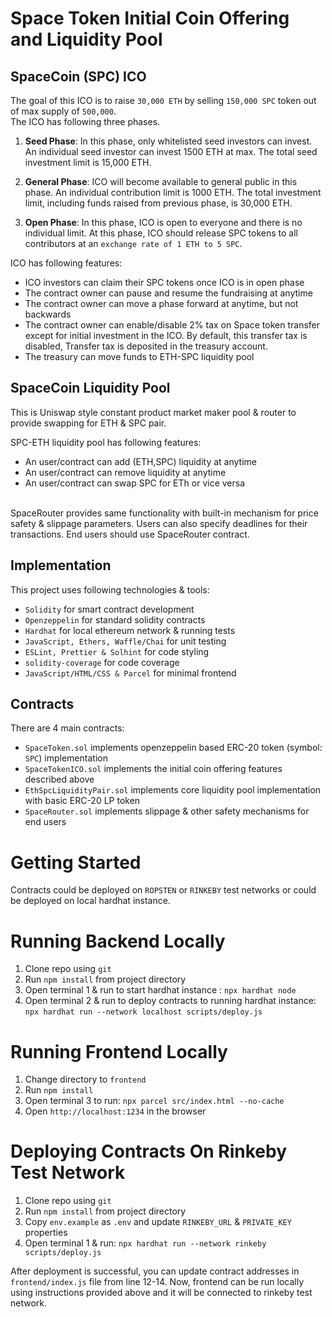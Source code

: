 # Space Token Initial Coin Offering and Liquidity Pool

## SpaceCoin (SPC) ICO
The goal of this ICO is to raise `30,000 ETH` by selling `150,000 SPC` token out of max supply of `500,000`. <br>
The ICO has following three phases.

1. **Seed Phase**: In this phase, only whitelisted seed investors can invest. An individual seed investor can invest 1500 ETH at max. The total seed investment limit is 15,000 ETH.

2. **General Phase**: ICO will become available to general public in this phase. An individual contribution limit is 1000 ETH. The total investment limit, including funds raised from previous phase, is 30,000 ETH.

3. **Open Phase**: In this phase, ICO is open to everyone and there is no individual limit. At this phase, ICO should release SPC tokens to all contributors at an `exchange rate of 1 ETH to 5 SPC`.

ICO has following features:
- ICO investors can claim their SPC tokens once ICO is in open phase
- The contract owner can pause and resume the fundraising at anytime
- The contract owner can move a phase forward at anytime, but not backwards
- The contract owner can enable/disable 2% tax on Space token transfer except for initial investment in the ICO. By default, this transfer tax is disabled, Transfer tax is deposited in the treasury account.
- The treasury can move funds to ETH-SPC liquidity pool

## SpaceCoin Liquidity Pool
This is Uniswap style constant product market maker pool & router to provide swapping for ETH & SPC pair.

SPC-ETH liquidity pool has following features:
- An user/contract can add (ETH,SPC) liquidity at anytime
- An user/contract can remove liquidity at anytime
- An user/contract can swap SPC for ETh or vice versa
<br>
SpaceRouter provides same functionality with built-in mechanism for price safety & slippage parameters. Users can also specify deadlines for their transactions. End users should use SpaceRouter contract.

## Implementation
This project uses following technologies & tools:
- `Solidity` for smart contract development
- `Openzeppelin` for standard solidity contracts
- `Hardhat` for local ethereum network & running tests
- `JavaScript, Ethers, Waffle/Chai` for unit testing
- `ESLint, Prettier & Solhint` for code styling
- `solidity-coverage` for code coverage
- `JavaScript/HTML/CSS & Parcel` for minimal frontend
  
## Contracts
There are 4 main contracts:
- `SpaceToken.sol` implements openzeppelin based ERC-20 token (symbol: `SPC`) implementation
- `SpaceTokenICO.sol` implements the initial coin offering features described above
- `EthSpcLiquidityPair.sol` implements core liquidity pool implementation with basic ERC-20 LP token
- `SpaceRouter.sol` implements slippage & other safety mechanisms for end users

# Getting Started
Contracts could be deployed on `ROPSTEN` or `RINKEBY` test networks or could be deployed on local hardhat instance.

# Running Backend Locally
1. Clone repo using `git`
2. Run `npm install` from project directory
3. Open terminal 1 & run to start hardhat instance : `npx hardhat node`
4. Open terminal 2 & run to deploy contracts to running hardhat instance: `npx hardhat run --network localhost scripts/deploy.js`

# Running Frontend Locally
1. Change directory to `frontend`
2. Run `npm install`
3. Open terminal 3 to run: `npx parcel src/index.html --no-cache`
4. Open `http://localhost:1234` in the browser

# Deploying Contracts On Rinkeby Test Network
1. Clone repo using `git`
2. Run `npm install` from project directory
3. Copy `env.example` as `.env` and update `RINKEBY_URL` & `PRIVATE_KEY` properties
4. Open terminal 1 & run: `npx hardhat run --network rinkeby scripts/deploy.js`
   
After deployment is successful, you can update contract addresses in `frontend/index.js` file from line 12-14.
Now, frontend can be run locally using instructions provided above and it will be connected to rinkeby test network.
